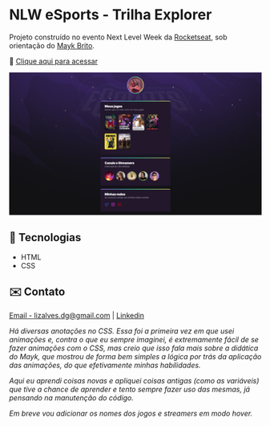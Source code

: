 # NLW eSports - Trilha Explorer

Projeto construído no evento Next Level Week da [Rocketseat](https://github.com/rocketseat-education), sob orientação do [Mayk Brito](https://github.com/maykbrito).

🔗 [Clique aqui para acessar](https://yorudev9.github.io/NLW_Explorer/)

![preview](./.github/preview.png)

## 🔧 Tecnologias

- HTML
- CSS

## ✉️ Contato
[Email - lizalves.dg@gmail.com](lizalves.dg@gmail.com) | 
[Linkedin](https://www.linkedin.com/in/lari-alves/)

_Há diversas anotações no CSS. Essa foi a primeira vez em que usei animações e, contra o que eu sempre imaginei, é extremamente fácil de se fazer animações com o CSS, mas creio que isso fala mais sobre a didática do Mayk, que mostrou de forma bem simples a lógica por trás da aplicação das animações, do que efetivamente minhas habilidades._

_Aqui eu aprendi coisas novas e apliquei coisas antigas (como as variáveis) que tive a chance de aprender e tento sempre fazer uso das mesmas, já pensando na manutenção do código._

_Em breve vou adicionar os nomes dos jogos e streamers em modo hover._
